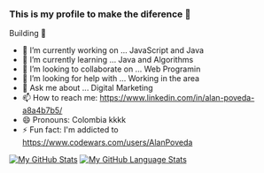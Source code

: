 ### This is my profile to make the diference 👋

Building 🚧

- 🔭 I’m currently working on ... JavaScript and Java
- 🌱 I’m currently learning ... Java and Algorithms
- 👯 I’m looking to collaborate on ... Web Programin
- 🤔 I’m looking for help with ... Working in the area
- 💬 Ask me about ... Digital Marketing 
- 📫 How to reach me: https://www.linkedin.com/in/alan-poveda-a8a4b7b5/
- 😄 Pronouns: Colombia kkkk
- ⚡ Fun fact: I'm addicted to https://www.codewars.com/users/AlanPoveda

[![My GitHub Stats](https://github-readme-stats.vercel.app/api/?username=jasongaylord&count_private=true&theme=tokyonight&showicons=true)]()
[![My GitHub Language Stats](https://github-readme-stats.vercel.app/api/top-langs/?username=jasongaylord&langs_count=5&theme=tokyonight)]()
